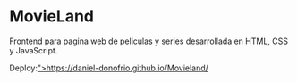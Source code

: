 # MovieLand
Frontend para pagina web de peliculas y series desarrollada en HTML, CSS y JavaScript.

<p>Deploy:<a href="https://daniel-donofrio.github.io/Movieland/">">https://daniel-donofrio.github.io/Movieland/</a></p>
